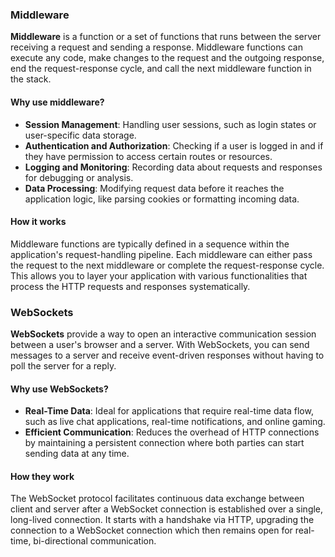 ### Middleware

**Middleware** is a function or a set of functions that runs between the server receiving a request and sending a response. Middleware functions can execute any code, make changes to the request and the outgoing response, end the request-response cycle, and call the next middleware function in the stack.

#### Why use middleware?

- **Session Management**: Handling user sessions, such as login states or user-specific data storage.
- **Authentication and Authorization**: Checking if a user is logged in and if they have permission to access certain routes or resources.
- **Logging and Monitoring**: Recording data about requests and responses for debugging or analysis.
- **Data Processing**: Modifying request data before it reaches the application logic, like parsing cookies or formatting incoming data.

#### How it works

Middleware functions are typically defined in a sequence within the application's request-handling pipeline. Each middleware can either pass the request to the next middleware or complete the request-response cycle. This allows you to layer your application with various functionalities that process the HTTP requests and responses systematically.

### WebSockets

**WebSockets** provide a way to open an interactive communication session between a user's browser and a server. With WebSockets, you can send messages to a server and receive event-driven responses without having to poll the server for a reply.

#### Why use WebSockets?

- **Real-Time Data**: Ideal for applications that require real-time data flow, such as live chat applications, real-time notifications, and online gaming.
- **Efficient Communication**: Reduces the overhead of HTTP connections by maintaining a persistent connection where both parties can start sending data at any time.

#### How they work

The WebSocket protocol facilitates continuous data exchange between client and server after a WebSocket connection is established over a single, long-lived connection. It starts with a handshake via HTTP, upgrading the connection to a WebSocket connection which then remains open for real-time, bi-directional communication.